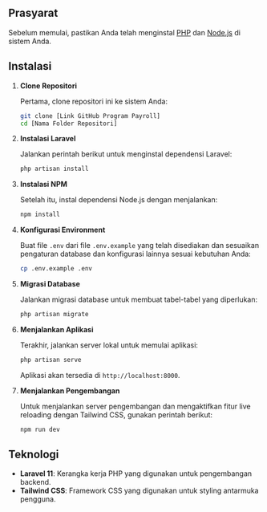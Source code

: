 ## Prasyarat

Sebelum memulai, pastikan Anda telah menginstal [PHP](https://www.php.net/) dan [Node.js](https://nodejs.org/) di sistem Anda.

## Instalasi

1. **Clone Repositori**

   Pertama, clone repositori ini ke sistem Anda:
   ```bash
   git clone [Link GitHub Program Payroll]
   cd [Nama Folder Repositori]
   ```

2. **Instalasi Laravel**

   Jalankan perintah berikut untuk menginstal dependensi Laravel:
   ```bash
   php artisan install
   ```

3. **Instalasi NPM**

   Setelah itu, instal dependensi Node.js dengan menjalankan:
   ```bash
   npm install
   ```

4. **Konfigurasi Environment**

   Buat file `.env` dari file `.env.example` yang telah disediakan dan sesuaikan pengaturan database dan konfigurasi lainnya sesuai kebutuhan Anda:
   ```bash
   cp .env.example .env
   ```

5. **Migrasi Database**

   Jalankan migrasi database untuk membuat tabel-tabel yang diperlukan:
   ```bash
   php artisan migrate
   ```

6. **Menjalankan Aplikasi**

   Terakhir, jalankan server lokal untuk memulai aplikasi:
   ```bash
   php artisan serve
   ```

   Aplikasi akan tersedia di `http://localhost:8000`.

7. **Menjalankan Pengembangan**

   Untuk menjalankan server pengembangan dan mengaktifkan fitur live reloading dengan Tailwind CSS, gunakan perintah berikut:
   ```bash
   npm run dev
   ```

## Teknologi

- **Laravel 11**: Kerangka kerja PHP yang digunakan untuk pengembangan backend.
- **Tailwind CSS**: Framework CSS yang digunakan untuk styling antarmuka pengguna.
